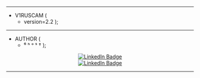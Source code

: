 - - -

 - V1RUSCAM (
      - version=2.2
);

- - -

 - AUTHOR (
      - ⁶ ʰ ᵒ ˢ †
);

<div id="badges" align="center">
  <a href="https://t.me/are_you_okays">
    <img src="https://img.shields.io/badge/GROUP-red?style=for-the-badge&logo=twitter&logoColor=white)" alt="LinkedIn Badge"/>
  </a>
</div>
<div id="badges" align="center">
  <a href="https://vk.com/invite/AMKGDq4">
    <img src="https://img.shields.io/badge/INVITE-red?style=for-the-badge&logo=twitter&logoColor=white)" alt="LinkedIn Badge"/>
  </a>
</div>

- - -
